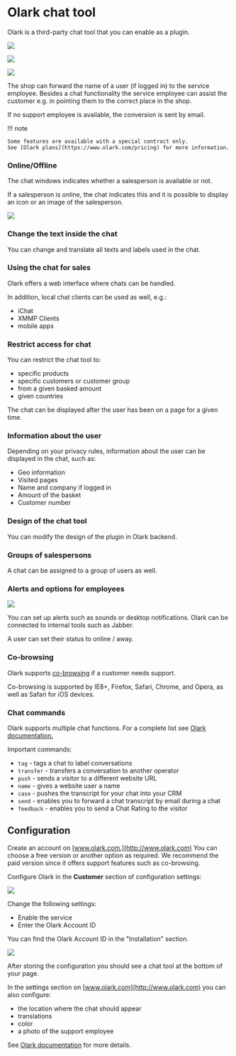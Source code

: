 # Olark chat tool

Olark is a third-party chat tool that you can enable as a plugin.

![](img/olark_addon.png)

![](img/olark_chat.png)

![](img/olark_info.png)

The shop can forward the name of a user (if logged in) to the service employee.
Besides a chat functionality the service employee can assist the customer e.g. in pointing them to the correct place in the shop.

If no support employee is available, the conversion is sent by email.

!!! note

	Some features are available with a special contract only.
	See [Olark plans](https://www.olark.com/pricing) for more information.

### Online/Offline

The chat windows indicates whether a salesperson is available or not.

If a salesperson is online, the chat indicates this and it is possible to display an icon or an image of the salesperson.

![](img/olark_online_offline.png)

### Change the text inside the chat

You can change and translate all texts and labels used in the chat.

### Using the chat for sales

Olark offers a web interface where chats can be handled.

In addition, local chat clients can be used as well, e.g.:

- iChat
- XMMP Clients
- mobile apps

### Restrict access for chat
	
You can restrict the chat tool to:

- specific products
- specific customers or customer group
- from a given basked amount
- given countries

The chat can be displayed after the user has been on a page for a given time.

### Information about the user

Depending on your privacy rules, information about the user can be displayed in the chat, such as:

- Geo information
- Visited pages
- Name and company if logged in
- Amount of the basket
- Customer number

### Design of the chat tool

You can modify the design of the plugin in Olark backend.

### Groups of salespersons

A chat can be assigned to a group of users as well.

### Alerts and options for employees

![](img/olark_alerts.png)

You can set up alerts such as sounds or desktop notifications. Olark can be connected to internal tools such as Jabber.

A user can set their status to online / away.

### Co-browsing

Olark supports [co-browsing](https://www.olark.com/help/cobrowsing) if a customer needs support.

Co-browsing is supported by IE8+, Firefox, Safari, Chrome, and Opera, as well as Safari for iOS devices.

### Chat commands
	
Olark supports multiple chat functions. For a complete list see [Olark documentation.](https://www.olark.com/help/commands)

Important commands:

- `tag` - tags a chat to label conversations 
- `transfer` - transfers a conversation to another operator
- `push` - sends a visitor to a different website URL
- `name` - gives a website user a name
- `case` - pushes the transcript for your chat into your CRM 
- `send` - enables you to forward a chat transcript by email during a chat 
- `feedback` - enables you to send a Chat Rating to the visitor

## Configuration

Create an account on [www.olark.com.](http://www.olark.com) You can choose a free version or another option as required.
We recommend the paid version since it offers support features such as co-browsing.

Configure Olark in the **Customer** section of configuration settings:

![](img/olark_customer.png)

Change the following settings:

- Enable the service
- Enter the Olark Account ID

You can find the Olark Account ID in the "Installation" section.

![](img/olark_installation.png)

After storing the configuration you should see a chat tool at the bottom of your page.

In the settings section on [www.olark.com](http://www.olark.com) you can also configure:

- the location where the chat should appear
- translations
- color
- a photo of the support employee

See [Olark documentation](https://www.olark.com/api) for more details.
